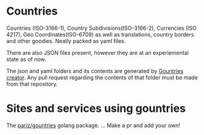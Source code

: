 # Countries
Countries (ISO-3166-1), Country Subdivisions(ISO-3166-2), Currencies (ISO 4217), Geo Coordinates(ISO-6709) as well as translations, country borders and other goodies. Neatly packed as yaml files.

There are also JSON files present, however they are at an experiemental state as of now.

The json and yaml folders and its contents are generated by [Gountries creator](https://github.com/pariz/gountries-creator). Any pull request regarding the contents of that folder must be made from that repository.

# Sites and services using gountries

The [pariz/gountries](https://github.com/pariz/gountries) golang package.
... Make a pr and add your own!
